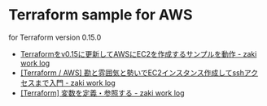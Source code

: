 # Terraform sample for AWS

for Terraform version 0.15.0

- [Terraformをv0.15に更新してAWSにEC2を作成するサンプルを動作 - zaki work log](https://zaki-hmkc.hatenablog.com/entry/2021/04/17/100933)
- [[Terraform / AWS] 勘と雰囲気と勢いでEC2インスタンス作成してsshアクセスまで入門 - zaki work log](https://zaki-hmkc.hatenablog.com/entry/2020/06/19/002521)
- [[Terraform] 変数を定義・参照する - zaki work log](https://zaki-hmkc.hatenablog.com/entry/2021/05/04/122739)
